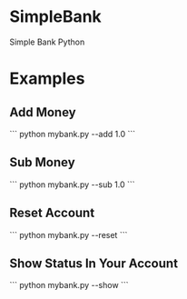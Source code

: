# SimpleBank
Simple Bank Python
# Examples
<h2>Add Money</h2>
```
python mybank.py --add 1.0
```
<h2>Sub Money</h2>
```
python mybank.py --sub 1.0
```
<h2>Reset Account</h2>
```
python mybank.py --reset
```
<h2>Show Status In Your Account</h2>
```
python mybank.py --show
```
